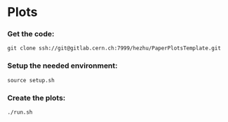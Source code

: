 # Plots

### Get the code:
```
git clone ssh://git@gitlab.cern.ch:7999/hezhu/PaperPlotsTemplate.git
```

### Setup the needed environment:
```
source setup.sh
```

### Create the plots:
```
./run.sh
```
